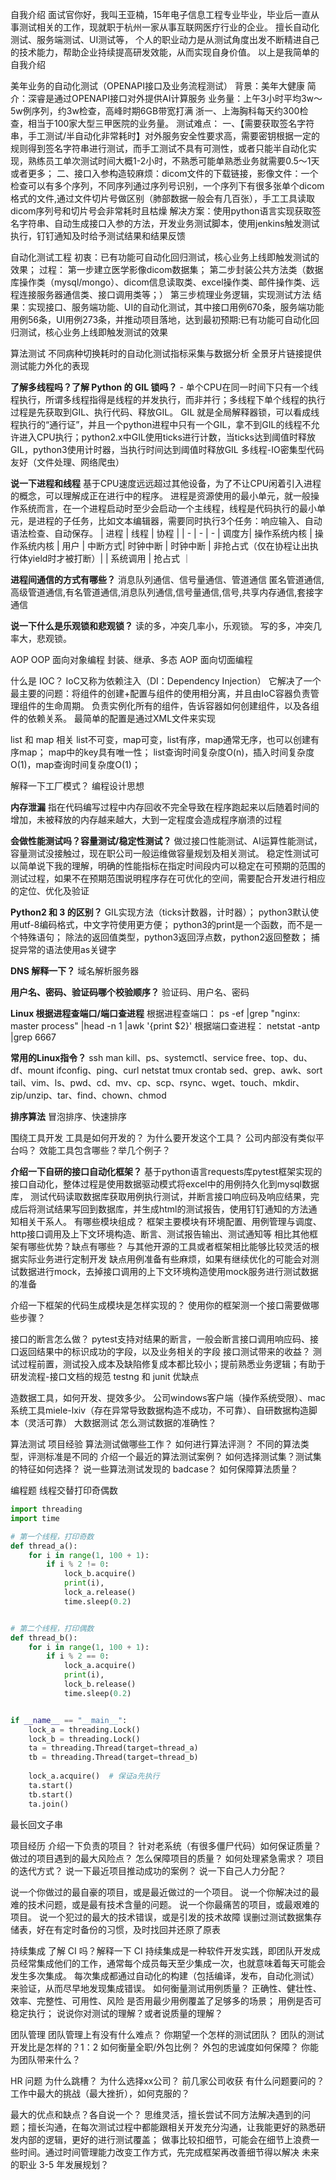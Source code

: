 自我介绍
    面试官你好，我叫王亚楠，15年电子信息工程专业毕业，毕业后一直从事测试相关的工作，现就职于杭州一家从事互联网医疗行业的企业。
    擅长自动化测试、服务端测试、UI测试等，
    个人的职业动力是从测试角度出发不断精进自己的技术能力，帮助企业持续提高研发效能，从而实现自身价值。
    以上是我简单的自我介绍

美年业务的自动化测试（OPENAPI接口及业务流程测试）
    背景：美年大健康 
    简介：深睿是通过OPENAPI接口对外提供AI计算服务
    业务量：上午3小时平均3w～5w例序列，约3w检查，高峰时期6GB带宽打满 浙一、上海胸科每天约300检查，相当于100家大型三甲医院的业务量。
    测试难点：
    一、【需要获取签名字符串，手工测试/半自动化非常耗时】对外服务安全性要求高，需要密钥根据一定的规则得到签名字符串进行测试，而手工测试不具有可测性，或者只能半自动化实现，熟练员工单次测试时间大概1-2小时，不熟悉可能单熟悉业务就需要0.5～1天或者更多；
    二、接口入参构造较麻烦：dicom文件的下载链接，影像文件：一个检查可以有多个序列，不同序列通过序列号识别，一个序列下有很多张单个dicom格式的文件,通过文件切片号做区别（肺部数据一般会有几百张），手工工具读取dicom序列号和切片号会非常耗时且枯燥
    解决方案：使用python语言实现获取签名字符串、自动生成接口入参的方法，开发业务测试脚本，使用jenkins触发测试执行，钉钉通知及时给予测试结果和结果反馈

自动化测试工程
    初衷：已有功能可自动化回归测试，核心业务上线即触发测试的效果；
    过程：
    第一步建立医学影像dicom数据集；
    第二步封装公共方法类（数据库操作类（mysql/mongo）、dicom信息读取类、excel操作类、邮件操作类、远程连接服务器通信类、接口调用类等；）
    第三步梳理业务逻辑，实现测试方法
    结果：实现接口、服务端功能、UI的自动化测试，其中接口用例670条，服务端功能用例56条，UI用例273条，并推动项目落地，达到最初预期:已有功能可自动化回归测试，核心业务上线即触发测试的效果
   
算法测试
    不同病种切换耗时的自动化测试指标采集与数据分析
全景牙片链接提供
测试能力外化的表现

**了解多线程吗？了解 Python 的 GIL 锁吗？**
    - 单个CPU在同一时间下只有一个线程执行，所谓多线程指得是线程的并发执行，而非并行；多线程下单个线程的执行过程是先获取到GIL、执行代码、释放GIL。
    GIL 就是全局解释器锁，可以看成线程执行的“通行证”，并且一个python进程中只有一个GIL，拿不到GIL的线程不允许进入CPU执行；python2.x中GIL使用ticks进行计数，当ticks达到阈值时释放GIL，python3使用计时器，当执行时间达到阈值时释放GIL
    多线程-IO密集型代码友好（文件处理、网络爬虫）

**说一下进程和线程**
    基于CPU速度远远超过其他设备，为了不让CPU闲着引入进程的概念，可以理解成正在进行中的程序。
    进程是资源使用的最小单元，就一般操作系统而言，在一个进程启动时至少会启动一个主线程，线程是代码执行的最小单元，是进程的子任务，比如文本编辑器，需要同时执行3个任务：响应输入、自动语法检查、自动保存。
         | 进程 | 线程 | 协程 |
         | - | - | - |
    调度方| 操作系统内核 | 操作系统内核 | 用户 |
    中断方式| 时钟中断 | 时钟中断 | 非抢占式（仅在协程让出执行体yield时才被打断）|
          | 系统调用 | 抢占式 ｜

**进程间通信的方式有哪些？**
    消息队列通信、信号量通信、管道通信
    匿名管道通信,高级管道通信,有名管道通信,消息队列通信,信号量通信,信号,共享内存通信,套接字通信

**说一下什么是乐观锁和悲观锁？**
    读的多，冲突几率小，乐观锁。
    写的多，冲突几率大，悲观锁。

AOP
    OOP 面向对象编程 封装、继承、多态  AOP 面向切面编程

什么是 IOC？
    IoC又称为依赖注入（DI：Dependency Injection）
    它解决了一个最主要的问题：将组件的创建+配置与组件的使用相分离，并且由IoC容器负责管理组件的生命周期。
    负责实例化所有的组件，告诉容器如何创建组件，以及各组件的依赖关系。
    最简单的配置是通过XML文件来实现

list 和 map 相关
    list不可变，map可变，list有序，map通常无序，也可以创建有序map；
    map中的key具有唯一性；
    list查询时间复杂度O(n)，插入时间复杂度O(1)，map查询时间复杂度O(1)；
    
解释一下工厂模式？
    编程设计思想

**内存泄漏**
    指在代码编写过程中内存回收不完全导致在程序跑起来以后随着时间的增加，未被释放的内存越来越大，大到一定程度会造成程序崩溃的过程

**会做性能测试吗？容量测试/稳定性测试？**
    做过接口性能测试、AI运算性能测试，容量测试没接触过，现在职公司一般运维做容量规划及相关测试。
稳定性测试可以简单说下我的理解，明确的性能指标在指定时间段内可以稳定在可预期的范围的测试过程，如果不在预期范围说明程序存在可优化的空间，需要配合开发进行相应的定位、优化及验证
    
**Python2 和 3 的区别？**
    GIL实现方法（ticks计数器，计时器）；
    python3默认使用utf-8编码格式，中文字符使用更方便；
    python3的print是一个函数，而不是一个特殊语句；
    除法的返回值类型，python3返回浮点数，python2返回整数；
    捕捉异常的语法使用as关键字
    
**DNS 解释一下？**
    域名解析服务器
    
**用户名、密码、验证码哪个校验顺序？**
    验证码、用户名、密码
    
**Linux 根据进程查端口/端口查进程**
    根据进程查端口： ps -ef |grep "nginx: master process" |head -n 1 |awk '{print $2}'
    根据端口查进程： netstat -antp |grep 6667

**常用的Linux指令？**
    ssh
    man
    kill、ps、systemctl、service
    free、top、du、df、mount
    ifconfig、ping、curl
    netstat
    tmux
    crontab
    sed、grep、awk、sort
    tail、vim、ls、pwd、cd、mv、cp、scp、rsync、wget、touch、mkdir、zip/unzip、tar、find、chown、chmod
    
**排序算法**
    冒泡排序、快速排序
    
围绕工具开发
工具是如何开发的？
为什么要开发这个工具？
公司内部没有类似平台吗？
效能工具包含哪些？举几个例子？

**介绍一下自研的接口自动化框架？**
    基于python语言requests库pytest框架实现的接口自动化，整体过程是使用数据驱动模式将excel中的用例持久化到mysql数据库，
测试代码读取数据库获取用例执行测试，并断言接口响应码及响应结果，完成后将测试结果写回到数据库，并生成html的测试报告，使用钉钉通知的方法通知相关干系人。
有哪些模块组成？
    框架主要模块有环境配置、用例管理与调度、http接口调用及上下文环境构造、断言、测试报告输出、测试通知等
相比其他框架有哪些优势？缺点有哪些？
    与其他开源的工具或者框架相比能够比较灵活的根据实际业务进行定制开发
    缺点用例准备有些麻烦，如果有继续优化的可能会对测试数据进行mock，去掉接口调用的上下文环境构造使用mock服务进行测试数据的准备
    
介绍一下框架的代码生成模块是怎样实现的？
使用你的框架测一个接口需要做哪些步骤？

接口的断言怎么做？
    pytest支持对结果的断言，一般会断言接口调用响应码、接口返回结果中的标识成功的字段，以及业务相关的字段
接口测试带来的收益？
    测试过程前置，测试投入成本及缺陷修复成本都比较小；提前熟悉业务逻辑；有助于研发流程-接口文档的规范
testng 和 junit 优缺点

造数据工具，如何开发、提效多少。
    公司windows客户端（操作系统受限）、mac系统工具miele-lxiv（存在异常导致数据构造不成功，不可靠）、自研数据构造脚本（灵活可靠）
大数据测试
怎么测试数据的准确性？

算法测试
项目经验
算法测试做哪些工作？
如何进行算法评测？
不同的算法类型，评测标准是不同的
介绍一个最近的算法测试案例？
如何选择测试集？测试集的特征如何选择？
说一些算法测试发现的 badcase？
如何保障算法质量？

编程题
线程交替打印奇偶数
```python
import threading
import time

# 第一个线程，打印奇数
def thread_a():
    for i in range(1, 100 + 1):
        if i % 2 != 0:
            lock_b.acquire()
            print(i),
            lock_a.release()
            time.sleep(0.2)


# 第二个线程，打印偶数
def thread_b():
    for i in range(1, 100 + 1):
        if i % 2 == 0:
            lock_a.acquire()
            print(i),
            lock_b.release()
            time.sleep(0.2)


if __name__ == "__main__":
    lock_a = threading.Lock()
    lock_b = threading.Lock()
    ta = threading.Thread(target=thread_a)
    tb = threading.Thread(target=thread_b)
    
    lock_a.acquire()  # 保证a先执行
    ta.start()
    tb.start()
    ta.join()
```

最长回文子串



项目经历
介绍一下负责的项目？
针对老系统（有很多僵尸代码）如何保证质量？
做过的项目遇到的最大风险点？
怎么保障项目的质量？
如何处理紧急需求？
项目的迭代方式？
说一下最近项目推动成功的案例？
说一下自己人力分配？

说一个你做过的最自豪的项目，或是最近做过的一个项目。
说一个你解决过的最难的技术问题，或是最有技术含量的问题。
说一个你最痛苦的项目，或最艰难的项目。
说一个犯过的最大的技术错误，或是引发的技术故障
    误删过测试数据集存储表，好在有定时备份的习惯，及时找回并还原了原表

持续集成
了解 CI 吗？解释一下 CI
    持续集成是一种软件开发实践，即团队开发成员经常集成他们的工作，通常每个成员每天至少集成一次，也就意味着每天可能会发生多次集成。
    每次集成都通过自动化的构建（包括编译，发布，自动化测试）来验证，从而尽早地发现集成错误。
如何衡量测试用例质量？
    正确性、健壮性、效率、完整性、可用性、风险
    是否用最少用例覆盖了足够多的场景；
    用例是否可稳定执行；
说说你对测试的理解？或者说质量的理解？

团队管理
团队管理上有没有什么难点？
你期望一个怎样的测试团队？
团队的测试开发比是怎样的？1：2
如何衡量全职/外包比例？
外包的忠诚度如何保障？
你能为团队带来什么？

HR 问题
为什么跳槽？
为什么选择xx公司？
前几家公司收获
有什么问题要问的？
工作中最大的挑战（最大挫折），如何克服的？

最大的优点和缺点？各自说一个？
    思维灵活，擅长尝试不同方法解决遇到的问题；擅长沟通，在每次测试过程中都能跟相关开发充分沟通，让我能更好的熟悉研发内部的逻辑，更好的进行测试覆盖；
    做事比较扣细节，可能会在细节上浪费一些时间。通过时间管理能力改变工作方式，先完成框架再改善细节得以解决
未来的职业 3-5 年发展规划？
